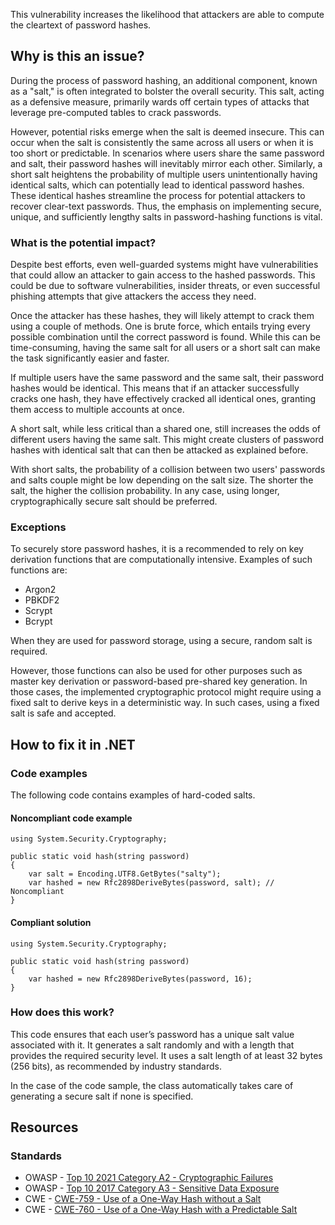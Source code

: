 This vulnerability increases the likelihood that attackers are able to compute the cleartext of password hashes.
 
## Why is this an issue?
 
During the process of password hashing, an additional component, known as a "salt," is often integrated to bolster the overall security. This salt, acting as a defensive measure, primarily wards off certain types of attacks that leverage pre-computed tables to crack passwords.
 
However, potential risks emerge when the salt is deemed insecure. This can occur when the salt is consistently the same across all users or when it is too short or predictable. In scenarios where users share the same password and salt, their password hashes will inevitably mirror each other. Similarly, a short salt heightens the probability of multiple users unintentionally having identical salts, which can potentially lead to identical password hashes. These identical hashes streamline the process for potential attackers to recover clear-text passwords. Thus, the emphasis on implementing secure, unique, and sufficiently lengthy salts in password-hashing functions is vital.
 
### What is the potential impact?
 
Despite best efforts, even well-guarded systems might have vulnerabilities that could allow an attacker to gain access to the hashed passwords. This could be due to software vulnerabilities, insider threats, or even successful phishing attempts that give attackers the access they need.
 
Once the attacker has these hashes, they will likely attempt to crack them using a couple of methods. One is brute force, which entails trying every possible combination until the correct password is found. While this can be time-consuming, having the same salt for all users or a short salt can make the task significantly easier and faster.
 
If multiple users have the same password and the same salt, their password hashes would be identical. This means that if an attacker successfully cracks one hash, they have effectively cracked all identical ones, granting them access to multiple accounts at once.
 
A short salt, while less critical than a shared one, still increases the odds of different users having the same salt. This might create clusters of password hashes with identical salt that can then be attacked as explained before.
 
With short salts, the probability of a collision between two users' passwords and salts couple might be low depending on the salt size. The shorter the salt, the higher the collision probability. In any case, using longer, cryptographically secure salt should be preferred.
 
### Exceptions
 
To securely store password hashes, it is a recommended to rely on key derivation functions that are computationally intensive. Examples of such functions are:
 
- Argon2
- PBKDF2
- Scrypt
- Bcrypt

When they are used for password storage, using a secure, random salt is required.
 
However, those functions can also be used for other purposes such as master key derivation or password-based pre-shared key generation. In those cases, the implemented cryptographic protocol might require using a fixed salt to derive keys in a deterministic way. In such cases, using a fixed salt is safe and accepted.
 
## How to fix it in .NET
 
### Code examples
 
The following code contains examples of hard-coded salts.
 
#### Noncompliant code example

    using System.Security.Cryptography;
    
    public static void hash(string password)
    {
        var salt = Encoding.UTF8.GetBytes("salty");
        var hashed = new Rfc2898DeriveBytes(password, salt); // Noncompliant
    }

#### Compliant solution

    using System.Security.Cryptography;
    
    public static void hash(string password)
    {
        var hashed = new Rfc2898DeriveBytes(password, 16);
    }

### How does this work?
 
This code ensures that each user’s password has a unique salt value associated with it. It generates a salt randomly and with a length that provides the required security level. It uses a salt length of at least 32 bytes (256 bits), as recommended by industry standards.
 
In the case of the code sample, the class automatically takes care of generating a secure salt if none is specified.
 
## Resources
 
### Standards

- OWASP - [Top 10 2021 Category A2 - Cryptographic Failures](https://owasp.org/Top10/A02_2021-Cryptographic_Failures/)
- OWASP - [Top 10 2017 Category A3 - Sensitive Data
  Exposure](https://www.owasp.org/www-project-top-ten/2017/A3_2017-Sensitive_Data_Exposure)
- CWE - [CWE-759 - Use of a One-Way Hash without a Salt](https://cwe.mitre.org/data/definitions/759)
- CWE - [CWE-760 - Use of a One-Way Hash with a Predictable Salt](https://cwe.mitre.org/data/definitions/760)